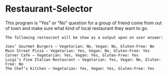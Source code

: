 # Restaurant-Selector

This program is "Yes" or "No" question for a group of friend come from out of town and make sure what kind of local restaurant they want to go.
    
    The following restaurant will be show as a output upon on user answer:

    Joes’ Gourmet Burgers – Vegetarian: No, Vegan: No, Gluten-Free: No
    Main Street Pizza – Vegetarian: Yes, Vegan: No, Gluten-Free: Yes
    Corner Cafe – Vegetarian: Yes, Vegan: Yes, Gluten-Free: Yes
    Luigi’s Fine Italian Restaurant – Vegetarian: Yes, Vegan: No, Gluten-Free: No
    The Chef’s Kitchen – Vegetarian: Yes, Vegan: Yes, Gluten-Free: Yes
